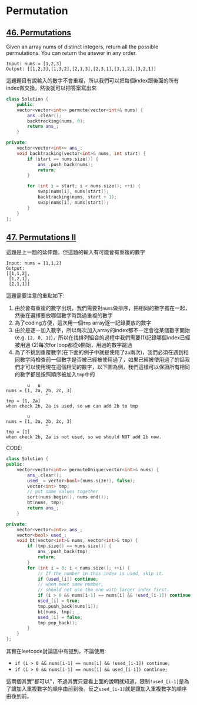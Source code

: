 # Permutation

## [46. Permutations](https://leetcode.com/problems/permutations/)

Given an array nums of distinct integers, return all the possible permutations. You can return the answer in any order.
```
Input: nums = [1,2,3]
Output: [[1,2,3],[1,3,2],[2,1,3],[2,3,1],[3,1,2],[3,2,1]]
```

這題題目有說輸入的數字不會重複，所以我們可以把每個index跟後面的所有index做交換，然後就可以把答案寫出來
```cpp
class Solution {
    public:
    vector<vector<int>> permute(vector<int>& nums) {
        ans_.clear();
        backtracking(nums, 0);
        return ans_;
    }

private:
    vector<vector<int>> ans_;
    void backtracking(vector<int>& nums, int start) {
        if (start == nums.size()) {
            ans_.push_back(nums);
            return;
        }

        for (int i = start; i < nums.size(); ++i) {
            swap(nums[i], nums[start]);
            backtracking(nums, start + 1);
            swap(nums[i], nums[start]);
        }
    }
};
```

## [47. Permutations II](https://leetcode.com/problems/permutations-ii/)

這題是上一題的延伸題，但這題的輸入有可能會有重複的數字
```
Input: nums = [1,1,2]
Output:
[[1,1,2],
 [1,2,1],
 [2,1,1]]
```

這題需要注意的重點如下:
1. 由於會有重複的數字出現，我們需要對`nums`做排序，把相同的數字擺在一起，然後在選擇要放哪個數字時跳過重複的數字
2. 為了coding方便，這次用一個`tmp` array逐一記錄要放的數字
3. 由於是逐一加入數字，所以每次加入array的index都不一定會從某個數字開始(e.g. `[2, 0, 1]`)，所以在找排列組合的過程中我們需要(1)記錄哪個index已經被用過 (2)每次for loop都從`0`開始，用過的數字跳過
4. 為了不挑到重覆數字(在下面的例子中就是使用了`2a`兩次)，我們必須在遇到相同數字時檢查前一個數字是否被已經被使用過了，如果已經被使用過了的話我們才可以使用現在這個相同的數字，以下圖為例，我們這樣可以保證所有相同的數字都是按照順序被加入`tmp`中的

```
        u   u
nums = [1, 2a, 2b, 2c, 3]
               ^
tmp = [1, 2a]
when check 2b, 2a is used, so we can add 2b to tmp
```

```
        u      
nums = [1, 2a, 2b, 2c, 3]
               ^
tmp = [1]
when check 2b, 2a is not used, so we should NOT add 2b now.
```

CODE:
```cpp
class Solution {
public:
    vector<vector<int>> permuteUnique(vector<int>& nums) {
        ans_.clear();
        used_ = vector<bool>(nums.size(), false);
        vector<int> tmp;
        // put same values together
        sort(nums.begin(), nums.end());
        bt(nums, tmp);
        return ans_;
    }

private:
    vector<vector<int>> ans_;
    vector<bool> used_;
    void bt(vector<int>& nums, vector<int>& tmp) {
        if (tmp.size() == nums.size()) {
            ans_.push_back(tmp);
            return;
        }
        for (int i = 0; i < nums.size(); ++i) {
            // If the number in this index is used, skip it.
            if (used_[i]) continue;
            // when meet same number,
            // should not use the one with larger index first.
            if (i > 0 && nums[i-1] == nums[i] && !used_[i-1]) continue;
            used_[i] = true;
            tmp.push_back(nums[i]);
            bt(nums, tmp);
            used_[i] = false;
            tmp.pop_back();
        }
    }
};
```

其實在leetcode討論區中有提到，不論使用:
- `if (i > 0 && nums[i-1] == nums[i] && !used_[i-1]) continue;`
- `if (i > 0 && nums[i-1] == nums[i] && used_[i-1]) continue;`

這兩個其實"都可以"，不過其實只要看上面的說明就知道，限制`!used_[i-1]`是為了讓加入重複數字的順序由前到後，反之`used_[i-1]`就是讓加入重複數字的順序由後到前。
